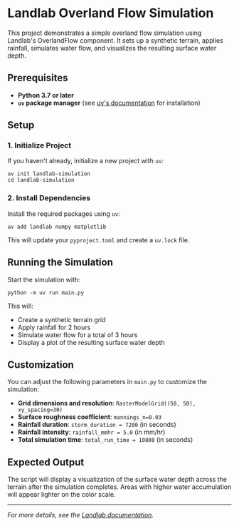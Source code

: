 # Landlab Overland Flow Simulation

This project demonstrates a simple overland flow simulation using Landlab's OverlandFlow component. It sets up a synthetic terrain, applies rainfall, simulates water flow, and visualizes the resulting surface water depth.

## Prerequisites

- **Python 3.7 or later**
- **`uv` package manager** (see [uv's documentation](https://github.com/astral-sh/uv) for installation)

## Setup

### 1. Initialize Project

If you haven't already, initialize a new project with `uv`:

```
uv init landlab-simulation
cd landlab-simulation
```

### 2. Install Dependencies

Install the required packages using `uv`:

```
uv add landlab numpy matplotlib
```

This will update your `pyproject.toml` and create a `uv.lock` file.

## Running the Simulation

Start the simulation with:

```
python -m uv run main.py
```

This will:
- Create a synthetic terrain grid
- Apply rainfall for 2 hours
- Simulate water flow for a total of 3 hours
- Display a plot of the resulting surface water depth

## Customization

You can adjust the following parameters in `main.py` to customize the simulation:

- **Grid dimensions and resolution**: `RasterModelGrid((50, 50), xy_spacing=30)`
- **Surface roughness coefficient**: `mannings_n=0.03`
- **Rainfall duration**: `storm_duration = 7200` (in seconds)
- **Rainfall intensity**: `rainfall_mmhr = 5.0` (in mm/hr)
- **Total simulation time**: `total_run_time = 10800` (in seconds)

## Expected Output

The script will display a visualization of the surface water depth across the terrain after the simulation completes. Areas with higher water accumulation will appear lighter on the color scale.

---

*For more details, see the [Landlab documentation](https://landlab.readthedocs.io/).*